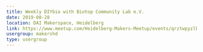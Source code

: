 ```yaml
---
title: Weekly DIYbio with Biotop Community Lab e.V.
date: 2019-08-28
location: DAI Makerspace, Heidelberg
link: https://www.meetup.com/Heidelberg-Makers-Meetup/events/qrztwpyzlblc/
usergroup: makershd
type: usergroup
---
```

